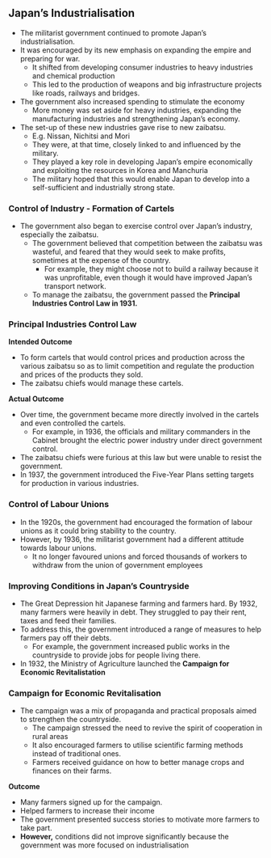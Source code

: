 ## Japan’s Industrialisation

- The militarist government continued to promote Japan’s industrialisation.
- It was encouraged by its new emphasis on expanding the empire and preparing for war.
    - It shifted from developing consumer industries to heavy industries and chemical production
    - This led to the production of weapons and big infrastructure projects like roads, railways and bridges.
- The government also increased spending to stimulate the economy
    - More money was set aside for heavy industries, expanding the manufacturing industries and strengthening Japan’s economy.
- The set-up of these new industries gave rise to new zaibatsu.
    - E.g. Nissan, Nichitsi and Mori
    - They were, at that time, closely linked to and influenced by the military.
    - They played a key role in developing Japan’s empire economically and exploiting the resources in Korea and Manchuria
    - The military hoped that this would enable Japan to develop into a self-sufficient and industrially strong state.

### Control of Industry - Formation of Cartels

- The government also began to exercise control over Japan’s industry, especially the zaibatsu.
    - The government believed that competition between the zaibatsu was wasteful, and feared that they would seek to make profits, sometimes at the expense of the country.
        - For example, they might choose not to build a railway because it was unprofitable, even though it would have improved Japan’s transport network.
    - To manage the zaibatsu, the government passed the **Principal Industries Control Law in 1931.**

### Principal Industries Control Law

**Intended Outcome**

- To form cartels that would control prices and production across the various zaibatsu so as to limit competition and regulate the production and prices of the products they sold.
- The zaibatsu chiefs would manage these cartels.

**Actual Outcome**

- Over time, the government became more directly involved in the cartels and even controlled the cartels.
    - For example, in 1936, the officials and military commanders in the Cabinet brought the electric power industry under direct government control.
- The zaibatsu chiefs were furious at this law but were unable to resist the government.
- In 1937, the government introduced the Five-Year Plans setting targets for production in various industries.

### Control of Labour Unions

- In the 1920s, the government had encouraged the formation of labour unions as it could bring stability to the country.
- However, by 1936, the militarist government had a different attitude towards labour unions.
    - It no longer favoured unions and forced thousands of workers to withdraw from the union of government employees

### Improving Conditions in Japan’s Countryside

- The Great Depression hit Japanese farming and farmers hard. By 1932, many farmers were heavily in debt. They struggled to pay their rent, taxes and feed their families.
- To address this, the government introduced a range of measures to help farmers pay off their debts.
    - For example, the government increased public works in the countryside to provide jobs for people living there.
- In 1932, the Ministry of Agriculture launched the **Campaign for Economic Revitalistation**

### Campaign for Economic Revitalisation

- The campaign was a mix of propaganda and practical proposals aimed to strengthen the countryside.
    - The campaign stressed the need to revive the spirit of cooperation in rural areas
    - It also encouraged farmers to utilise scientific farming methods instead of traditional ones.
    - Farmers received guidance on how to better manage crops and finances on their farms.

**Outcome**

- Many farmers signed up for the campaign.
- Helped farmers to increase their income
- The government presented success stories to motivate more farmers to take part.
- **However,** conditions did not improve significantly because the government was more focused on industrialisation

